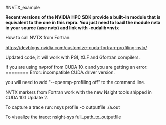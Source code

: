 #NVTX_example

**Recent versions of the NVIDIA HPC SDK provide a built-in module that is equivalent to the one
in this repro. You just need to  load the module nvtx in your source (use nvtx) and link with -cudalib=nvtx**


How to call NVTX from Fortran:

https://devblogs.nvidia.com/customize-cuda-fortran-profiling-nvtx/

Updated code, it will work with PGI, XLF and Gfortran compilers.

If you are using nvprof from CUDA 10.x  and you are getting an error:
======== Error: incompatible CUDA driver version.

you will need to add "--openmp-profiling off" to the command line.

NVTX markers from Fortran  work with the new Nsight tools shipped in CUDA 10.1 Update 2.

To capture a trace run:
nsys profile -o outputfile ./a.out

To visualize the trace:
nsight-sys full_path_to_outputfile
